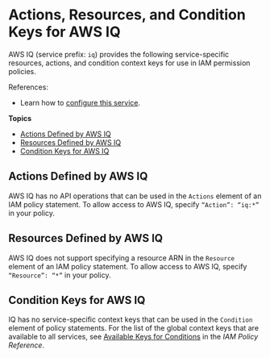 # Actions, Resources, and Condition Keys for AWS IQ<a name="list_awsiq"></a>

AWS IQ \(service prefix: `iq`\) provides the following service\-specific resources, actions, and condition context keys for use in IAM permission policies\.

References:
+ Learn how to [configure this service](https://docs.aws.amazon.com/aws-iq/)\.

**Topics**
+ [Actions Defined by AWS IQ](#awsiq-actions-as-permissions)
+ [Resources Defined by AWS IQ](#awsiq-resources-for-iam-policies)
+ [Condition Keys for AWS IQ](#awsiq-policy-keys)

## Actions Defined by AWS IQ<a name="awsiq-actions-as-permissions"></a>

AWS IQ has no API operations that can be used in the `Actions` element of an IAM policy statement\. To allow access to AWS IQ, specify `“Action”: “iq:*”` in your policy\.

## Resources Defined by AWS IQ<a name="awsiq-resources-for-iam-policies"></a>

AWS IQ does not support specifying a resource ARN in the `Resource` element of an IAM policy statement\. To allow access to AWS IQ, specify `“Resource”: “*”` in your policy\.

## Condition Keys for AWS IQ<a name="awsiq-policy-keys"></a>

IQ has no service\-specific context keys that can be used in the `Condition` element of policy statements\. For the list of the global context keys that are available to all services, see [Available Keys for Conditions](reference_policies_condition-keys.html#AvailableKeys) in the *IAM Policy Reference*\.